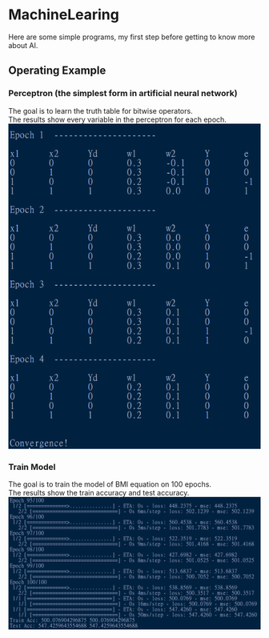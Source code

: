 # MachineLearing
Here are some simple programs, my first step before getting to know more about AI.

## Operating Example
### Perceptron (the simplest form in artificial neural network)
The goal is to learn the truth table for bitwise operators.  
The results show every variable in the perceptron for each epoch.  
![image](https://github.com/SNinjo/AI/blob/main/img/perceptron.png)

### Train Model
The goal is to train the model of BMI equation on 100 epochs.  
The results show the train accuracy and test accuracy.  
![image](https://github.com/SNinjo/AI/blob/main/img/trainModel.png)
